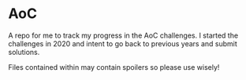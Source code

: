 # AoC

A repo for me to track my progress in the AoC challenges. I started the challenges in 2020 and intent to go back to previous years and submit solutions.

Files contained within may contain spoilers so please use wisely!

